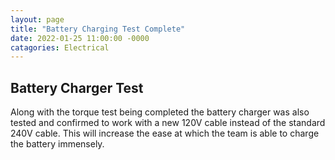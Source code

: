 ```yaml
---
layout: page
title: "Battery Charging Test Complete"
date: 2022-01-25 11:00:00 -0000
catagories: Electrical
---
```


## Battery Charger Test
Along with the torque test being completed the battery charger was also tested and confirmed to work with a new 120V cable instead of the standard 240V cable. This will increase the ease at which the team is able to charge the battery immensely.